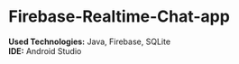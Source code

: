 # Firebase-Realtime-Chat-app
<b>Used Technologies:</b> Java, Firebase, SQLite</br>
<b>IDE:</b> Android Studio
